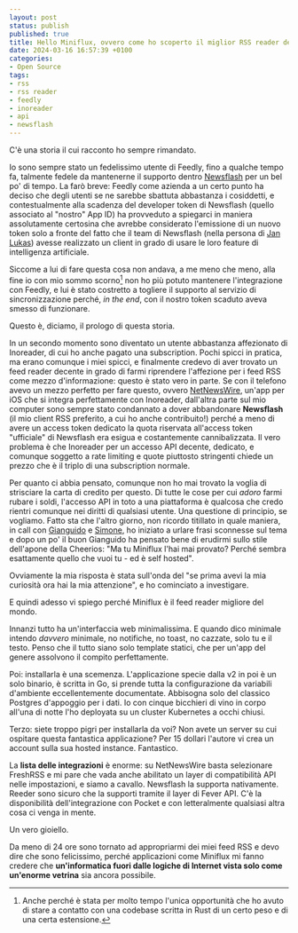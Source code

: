 ```yaml
---
layout: post
status: publish
published: true
title: Hello Miniflux, ovvero come ho scoperto il miglior RSS reader del mondo
date: 2024-03-16 16:57:39 +0100
categories: 
- Open Source
tags:
- rss
- rss reader
- feedly
- inoreader
- api
- newsflash
---
```


C'è una storia il cui racconto ho sempre rimandato.

Io sono sempre stato un fedelissimo utente di Feedly, fino a qualche tempo fa, talmente fedele da mantenerne il supporto dentro [Newsflash](https://apps.gnome.org/it/NewsFlash/) per un bel po' di tempo. La farò breve: Feedly come azienda a un certo punto ha deciso che degli utenti se ne sarebbe sbattuta abbastanza i cosiddetti, e contestualmente alla scadenza del developer token di Newsflash (quello associato al "nostro" App ID) ha provveduto a spiegarci in maniera assolutamente certosina che avrebbe considerato l'emissione di un nuovo token solo a fronte del fatto che il team di Newsflash (nella persona di [Jan Lukas](https://blogs.gnome.org/jangernert/)) avesse realizzato un client in grado di usare le loro feature di intelligenza artificiale.

Siccome a lui di fare questa cosa non andava, a me meno che meno, alla fine io con mio sommo scorno[^1] non ho più potuto mantenere l'integrazione con Feedly, e lui è stato costretto a togliere il supporto al servizio di sincronizzazione perché, _in the end_, con il nostro token scaduto aveva smesso di funzionare.

Questo è, diciamo, il prologo di questa storia.

In un secondo momento sono diventato un utente abbastanza affezionato di Inoreader, di cui ho anche pagato una subscription. Pochi spicci in pratica, ma erano comunque i miei spicci, e finalmente credevo di aver trovato un feed reader decente in grado di farmi riprendere l'affezione per i feed RSS come mezzo d'informazione: questo è stato vero in parte. Se con il telefono avevo un mezzo perfetto per fare questo, ovvero [NetNewsWire](https://netnewswire.com/), un'app per iOS che si integra perfettamente con Inoreader, dall'altra parte sul mio computer sono sempre stato condannato a dover abbandonare **Newsflash** (il mio client RSS preferito, a cui ho anche contribuito!) perché a meno di avere un access token dedicato la quota riservata all'access token "ufficiale" di Newsflash era esigua e costantemente cannibalizzata. Il vero problema è che Inoreader per un accesso API decente, dedicato, e comunque soggetto a rate limiting e quote piuttosto stringenti chiede un prezzo che è il triplo di una subscription normale.

Per quanto ci abbia pensato, comunque non ho mai trovato la voglia di strisciare la carta di credito per questo. Di tutte le cose per cui _adoro_ farmi rubare i soldi, l'accesso API in toto a una piattaforma è qualcosa che credo rientri comunque nei diritti di qualsiasi utente. Una questione di principio, se vogliamo. Fatto sta che l'altro giorno, non ricordo titillato in quale maniera, in call con [Gianguido](https://g7o.today/) e [Simone](https://github.com/smlb), ho iniziato a urlare frasi sconnesse sul tema e dopo un po' il buon Gianguido ha pensato bene di erudirmi sullo stile dell'apone della Cheerios: "Ma tu Miniflux l'hai mai provato? Perché sembra esattamente quello che vuoi tu - ed è self hosted".

Ovviamente la mia risposta è stata sull'onda del "se prima avevi la mia curiosità ora hai la mia attenzione", e ho cominciato a investigare.

E quindi adesso vi spiego perché Miniflux è il feed reader migliore del mondo.

Innanzi tutto ha un'interfaccia web minimalissima. E quando dico minimale intendo _davvero_ minimale, no notifiche, no toast, no cazzate, solo tu e il testo. Penso che il tutto siano solo template statici, che per un'app del genere assolvono il compito perfettamente.

Poi: installarla è una scemenza. L'applicazione specie dalla v2 in poi è un solo binario, è scritta in Go, si prende tutta la configurazione da variabili d'ambiente eccellentemente documentate. Abbisogna solo del classico Postgres d'appoggio per i dati. Io con cinque bicchieri di vino in corpo all'una di notte l'ho deployata su un cluster Kubernetes a occhi chiusi.

Terzo: siete troppo pigri per installarla da voi? Non avete un server su cui ospitare questa fantastica applicazione? Per 15 dollari l'autore vi crea un account sulla sua hosted instance. Fantastico.

La **lista delle integrazioni** è enorme: su NetNewsWire basta selezionare FreshRSS e mi pare che vada anche abilitato un layer di compatibilità API nelle impostazioni, e siamo a cavallo. Newsflash la supporta nativamente. Reeder sono sicuro che la supporti tramite il layer di Fever API. C'è la disponibilità dell'integrazione con Pocket e con letteralmente qualsiasi altra cosa ci venga in mente.

Un vero gioiello.

Da meno di 24 ore sono tornato ad appropriarmi dei miei feed RSS e devo dire che sono felicissimo, perché applicazioni come Miniflux mi fanno credere che **un'informatica fuori dalle logiche di Internet vista solo come un'enorme vetrina** sia ancora possibile.

[^1]: Anche perché è stata per molto tempo l'unica opportunità che ho avuto di stare a contatto con una codebase scritta in Rust di un certo peso e di una certa estensione.
